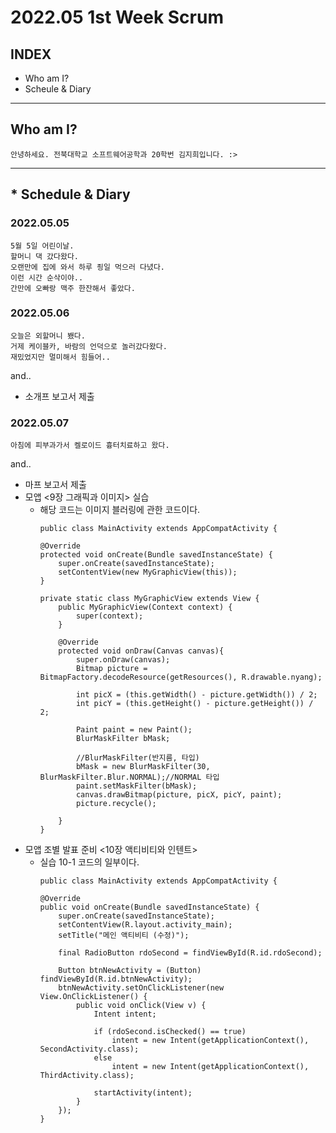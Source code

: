 # 2022.05 1st Week Scrum

## INDEX
- Who am I?
- Scheule & Diary
-----
## Who am I?

    안녕하세요. 전북대학교 소프트웨어공학과 20학번 김지희입니다. :>
-----
## * Schedule & Diary
### 2022.05.05
    5월 5일 어린이날.
    할머니 댁 갔다왔다.
    오랜만에 집에 와서 하루 죙일 먹으러 다녔다. 
    이런 시간 순삭이야..
    간만에 오빠랑 맥주 한잔해서 좋았다.

### 2022.05.06
    오늘은 외할머니 뵀다.
    거제 케이블카, 바람의 언덕으로 놀러갔다왔다.
    재밌었지만 멀미해서 힘들어..

and..
- 소개프 보고서 제출

### 2022.05.07
    아침에 피부과가서 켈로이드 흉터치료하고 왔다.
and..
- 마프 보고서 제출
- 모앱 <9장 그래픽과 이미지> 실습
    - 해당 코드는 이미지 블러링에 관한 코드이다.
        ```
        public class MainActivity extends AppCompatActivity {

        @Override
        protected void onCreate(Bundle savedInstanceState) {
            super.onCreate(savedInstanceState);
            setContentView(new MyGraphicView(this));
        }

        private static class MyGraphicView extends View {
            public MyGraphicView(Context context) {
                super(context);
            }

            @Override
            protected void onDraw(Canvas canvas){
                super.onDraw(canvas);
                Bitmap picture = BitmapFactory.decodeResource(getResources(), R.drawable.nyang);

                int picX = (this.getWidth() - picture.getWidth()) / 2;
                int picY = (this.getHeight() - picture.getHeight()) / 2;

                Paint paint = new Paint();
                BlurMaskFilter bMask;

                //BlurMaskFilter(반지름, 타입)
                bMask = new BlurMaskFilter(30, BlurMaskFilter.Blur.NORMAL);//NORMAL 타입
                paint.setMaskFilter(bMask);
                canvas.drawBitmap(picture, picX, picY, paint);
                picture.recycle();

            }
        }
        ```
- 모앱 조별 발표 준비 <10장 액티비티와 인텐트>
    - 실습 10-1 코드의 일부이다.
        ```
        public class MainActivity extends AppCompatActivity {

        @Override
        public void onCreate(Bundle savedInstanceState) {
            super.onCreate(savedInstanceState);
            setContentView(R.layout.activity_main);
            setTitle("메인 액티비티 (수정)");

            final RadioButton rdoSecond = findViewById(R.id.rdoSecond);

            Button btnNewActivity = (Button) findViewById(R.id.btnNewActivity);
            btnNewActivity.setOnClickListener(new View.OnClickListener() {
                public void onClick(View v) {
                    Intent intent;

                    if (rdoSecond.isChecked() == true)
                        intent = new Intent(getApplicationContext(), SecondActivity.class);
                    else
                        intent = new Intent(getApplicationContext(), ThirdActivity.class);

                    startActivity(intent);
                }
            });
        }
        ```
